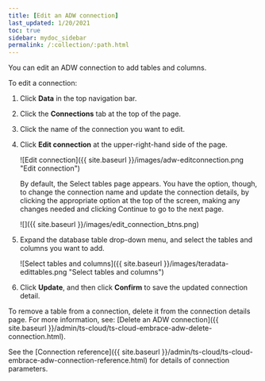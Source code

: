 ```yaml
---
title: [Edit an ADW connection]
last_updated: 1/20/2021
toc: true
sidebar: mydoc_sidebar
permalink: /:collection/:path.html
---
```


You can edit an ADW connection to add tables and columns.

To edit a connection:

1. Click **Data** in the top navigation bar.

2. Click the **Connections** tab at the top of the page.

3. Click the name of the connection you want to edit.

   <!-- ![Select connection]({{ site.baseurl }}/images/adw-select-connection.png "select Connection") -->

4. Click **Edit connection** at the upper-right-hand side of the page.

   ![Edit connection]({{ site.baseurl }}/images/adw-editconnection.png "Edit connection")

   By default, the Select tables page appears. You have the option, though, to change the connection name and update the connection details, by clicking the appropriate option at the top of the screen, making any changes needed and clicking Continue to go to the next page.

   ![]({{ site.baseurl }}/images/edit_connection_btns.png)

5. Expand the database table drop-down menu, and select the tables and columns you want to add.

   ![Select tables and columns]({{ site.baseurl }}/images/teradata-edittables.png "Select tables and columns")   

6. Click **Update**, and then click **Confirm** to save the updated connection detail.

To remove a table from a connection, delete it from the connection details page. For more information, see: [Delete an ADW connection]({{ site.baseurl }}/admin/ts-cloud/ts-cloud-embrace-adw-delete-connection.html).

See the [Connection reference]({{ site.baseurl }}/admin/ts-cloud/ts-cloud-embrace-adw-connection-reference.html) for details of connection parameters.
